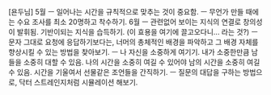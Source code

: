 [욘두님]
	5월
		ㅡ 일어나는 시간을 규칙적으로 맞추는 것이 중요함.
		ㅡ 무언가 만들 때에는 수요 조사를 최소 20명하고 착수하기.
	6월
		ㅡ 관련없어 보이는 지식의 연결로 창의성이 발휘됨. 기반이되는 지식을 습득하기. (이 효용을 여기에 끌고오다니... 라는 것?)
		ㅡ 문자 그대로 요청에 응답하기보다는, 너머의 총체적인 배경을 파악하고 그 배경 자체를 향상시킬 수 있는 방법을 찾아보기.
		ㅡ 나 자신을 소중하게 여기기. 내가 소중한만큼 남들을 소중히 대할 수 있음.
		   나의 시간을 소중히 여길 수 있어야 남의 시간을 소중히 여길 수 있음. 시간을 기울여서 선물같은 조언들을 간직하기.
		ㅡ 질문의 대답을 구하는 방법으로, 닥터 스트레인지처럼 시뮬레이션 해보기.